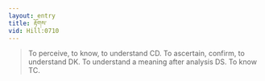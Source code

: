 ```yaml
---
layout: entry
title: རྟོགས་
vid: Hill:0710
---
```

> To perceive, to know, to understand CD\. To ascertain, confirm, to understand DK\. To understand a meaning after analysis DS\. To know TC\.


